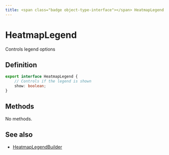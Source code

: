 ```yaml
---
title: <span class="badge object-type-interface"></span> HeatmapLegend
---
```

# <span class="badge object-type-interface"></span> HeatmapLegend

Controls legend options

## Definition

```typescript
export interface HeatmapLegend {
	// Controls if the legend is shown
	show: boolean;
}

```
## Methods

No methods.
## See also

 * <span class="badge builder"></span> [HeatmapLegendBuilder](./builder-HeatmapLegendBuilder.md)
